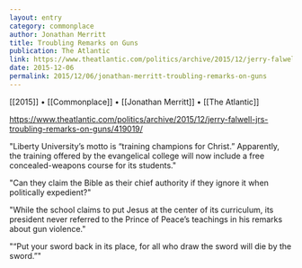 ```yaml
---
layout: entry
category: commonplace
author: Jonathan Merritt
title: Troubling Remarks on Guns
publication: The Atlantic
link: https://www.theatlantic.com/politics/archive/2015/12/jerry-falwell-jrs-troubling-remarks-on-guns/419019/
date: 2015-12-06
permalink: 2015/12/06/jonathan-merritt-troubling-remarks-on-guns
---
```


[[2015]] • [[Commonplace]] • [[Jonathan Merritt]] • [[The Atlantic]]

https://www.theatlantic.com/politics/archive/2015/12/jerry-falwell-jrs-troubling-remarks-on-guns/419019/

"Liberty University’s motto is “training champions for Christ.” Apparently, the training offered by the evangelical college will now include a free concealed-weapons course for its students."

"Can they claim the Bible as their chief authority if they ignore it when politically expedient?"
 
"While the school claims to put Jesus at the center of its curriculum, its president never referred to the Prince of Peace’s teachings in his remarks about gun violence."

"“Put your sword back in its place, for all who draw the sword will die by the sword.”"

